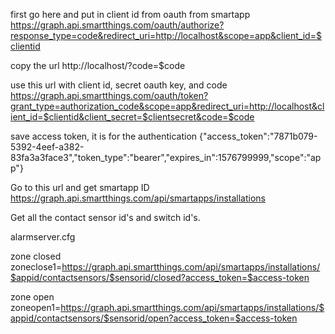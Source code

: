first go here and put in client id from oauth from smartapp
https://graph.api.smartthings.com/oauth/authorize?response_type=code&redirect_uri=http://localhost&scope=app&client_id=$clientid

copy the url
http://localhost/?code=$code

use this url with client id, secret oauth key, and code
https://graph.api.smartthings.com/oauth/token?grant_type=authorization_code&scope=app&redirect_uri=http://localhost&client_id=$clientid&client_secret=$clientsecret&code=$code

save access token, it is for the authentication
{"access_token":"7871b079-5392-4eef-a382-83fa3a3face3","token_type":"bearer","expires_in":1576799999,"scope":"app"}

Go to this url and get smartapp ID
https://graph.api.smartthings.com/api/smartapps/installations

Get all the contact sensor id's and switch id's.

alarmserver.cfg

zone closed
zoneclose1=https://graph.api.smartthings.com/api/smartapps/installations/$appid/contactsensors/$sensorid/closed?access_token=$access-token

zone open
zoneopen1=https://graph.api.smartthings.com/api/smartapps/installations/$appid/contactsensors/$sensorid/open?access_token=$access-token
